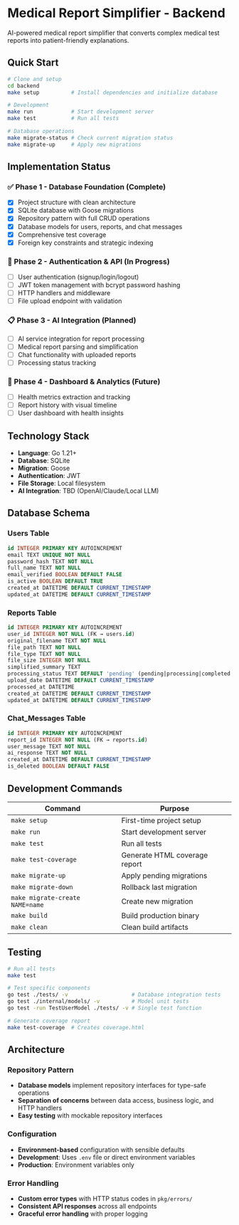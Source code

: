 # Medical Report Simplifier - Backend

AI-powered medical report simplifier that converts complex medical test reports into patient-friendly explanations.

## Quick Start

```bash
# Clone and setup
cd backend
make setup          # Install dependencies and initialize database

# Development
make run            # Start development server
make test           # Run all tests

# Database operations
make migrate-status # Check current migration status
make migrate-up     # Apply new migrations
```

## Implementation Status

### ✅ Phase 1 - Database Foundation (Complete)
- [x] Project structure with clean architecture
- [x] SQLite database with Goose migrations
- [x] Repository pattern with full CRUD operations
- [x] Database models for users, reports, and chat messages
- [x] Comprehensive test coverage
- [x] Foreign key constraints and strategic indexing

### 🔄 Phase 2 - Authentication & API (In Progress)
- [ ] User authentication (signup/login/logout)
- [ ] JWT token management with bcrypt password hashing
- [ ] HTTP handlers and middleware
- [ ] File upload endpoint with validation

### 📋 Phase 3 - AI Integration (Planned)
- [ ] AI service integration for report processing
- [ ] Medical report parsing and simplification
- [ ] Chat functionality with uploaded reports
- [ ] Processing status tracking

### 🎯 Phase 4 - Dashboard & Analytics (Future)
- [ ] Health metrics extraction and tracking
- [ ] Report history with visual timeline
- [ ] User dashboard with health insights

## Technology Stack

- **Language**: Go 1.21+
- **Database**: SQLite
- **Migration**: Goose
- **Authentication**: JWT
- **File Storage**: Local filesystem
- **AI Integration**: TBD (OpenAI/Claude/Local LLM)

## Database Schema

### Users Table
```sql
id INTEGER PRIMARY KEY AUTOINCREMENT
email TEXT UNIQUE NOT NULL
password_hash TEXT NOT NULL
full_name TEXT NOT NULL
email_verified BOOLEAN DEFAULT FALSE
is_active BOOLEAN DEFAULT TRUE
created_at DATETIME DEFAULT CURRENT_TIMESTAMP
updated_at DATETIME DEFAULT CURRENT_TIMESTAMP
```

### Reports Table
```sql
id INTEGER PRIMARY KEY AUTOINCREMENT
user_id INTEGER NOT NULL (FK → users.id)
original_filename TEXT NOT NULL
file_path TEXT NOT NULL
file_type TEXT NOT NULL
file_size INTEGER NOT NULL
simplified_summary TEXT
processing_status TEXT DEFAULT 'pending' (pending|processing|completed|failed)
upload_date DATETIME DEFAULT CURRENT_TIMESTAMP
processed_at DATETIME
created_at DATETIME DEFAULT CURRENT_TIMESTAMP
updated_at DATETIME DEFAULT CURRENT_TIMESTAMP
```

### Chat_Messages Table
```sql
id INTEGER PRIMARY KEY AUTOINCREMENT
report_id INTEGER NOT NULL (FK → reports.id)
user_message TEXT NOT NULL
ai_response TEXT NOT NULL
created_at DATETIME DEFAULT CURRENT_TIMESTAMP
is_deleted BOOLEAN DEFAULT FALSE
```

## Development Commands

| Command | Purpose |
|---------|---------|
| `make setup` | First-time project setup |
| `make run` | Start development server |
| `make test` | Run all tests |
| `make test-coverage` | Generate HTML coverage report |
| `make migrate-up` | Apply pending migrations |
| `make migrate-down` | Rollback last migration |
| `make migrate-create NAME=name` | Create new migration |
| `make build` | Build production binary |
| `make clean` | Clean build artifacts |

## Testing

```bash
# Run all tests
make test

# Test specific components
go test ./tests/ -v                    # Database integration tests
go test ./internal/models/ -v          # Model unit tests
go test -run TestUserModel ./tests/ -v # Single test function

# Generate coverage report
make test-coverage  # Creates coverage.html
```

## Architecture

### Repository Pattern
- **Database models** implement repository interfaces for type-safe operations
- **Separation of concerns** between data access, business logic, and HTTP handlers
- **Easy testing** with mockable repository interfaces

### Configuration
- **Environment-based** configuration with sensible defaults
- **Development**: Uses `.env` file or direct environment variables
- **Production**: Environment variables only

### Error Handling
- **Custom error types** with HTTP status codes in `pkg/errors/`
- **Consistent API responses** across all endpoints
- **Graceful error handling** with proper logging